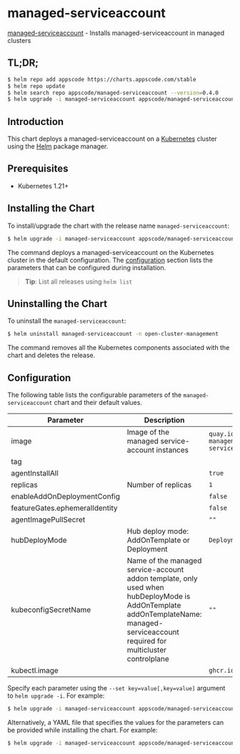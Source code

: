 # managed-serviceaccount

[managed-serviceaccount](https://github.com/kluster-manager/managed-serviceaccount) - Installs managed-serviceaccount in managed clusters

## TL;DR;

```bash
$ helm repo add appscode https://charts.appscode.com/stable
$ helm repo update
$ helm search repo appscode/managed-serviceaccount --version=0.4.0
$ helm upgrade -i managed-serviceaccount appscode/managed-serviceaccount -n open-cluster-management --create-namespace --version=0.4.0
```

## Introduction

This chart deploys a managed-serviceaccount on a [Kubernetes](http://kubernetes.io) cluster using the [Helm](https://helm.sh) package manager.

## Prerequisites

- Kubernetes 1.21+

## Installing the Chart

To install/upgrade the chart with the release name `managed-serviceaccount`:

```bash
$ helm upgrade -i managed-serviceaccount appscode/managed-serviceaccount -n open-cluster-management --create-namespace --version=0.4.0
```

The command deploys a managed-serviceaccount on the Kubernetes cluster in the default configuration. The [configuration](#configuration) section lists the parameters that can be configured during installation.

> **Tip**: List all releases using `helm list`

## Uninstalling the Chart

To uninstall the `managed-serviceaccount`:

```bash
$ helm uninstall managed-serviceaccount -n open-cluster-management
```

The command removes all the Kubernetes components associated with the chart and deletes the release.

## Configuration

The following table lists the configurable parameters of the `managed-serviceaccount` chart and their default values.

|           Parameter            |                                                                                    Description                                                                                     |                               Default                               |
|--------------------------------|------------------------------------------------------------------------------------------------------------------------------------------------------------------------------------|---------------------------------------------------------------------|
| image                          | Image of the managed service-account instances                                                                                                                                     | <code>quay.io/open-cluster-management/managed-serviceaccount</code> |
| tag                            |                                                                                                                                                                                    | <code></code>                                                       |
| agentInstallAll                |                                                                                                                                                                                    | <code>true</code>                                                   |
| replicas                       | Number of replicas                                                                                                                                                                 | <code>1</code>                                                      |
| enableAddOnDeploymentConfig    |                                                                                                                                                                                    | <code>false</code>                                                  |
| featureGates.ephemeralIdentity |                                                                                                                                                                                    | <code>false</code>                                                  |
| agentImagePullSecret           |                                                                                                                                                                                    | <code>""</code>                                                     |
| hubDeployMode                  | Hub deploy mode: AddOnTemplate or Deployment                                                                                                                                       | <code>Deployment</code>                                             |
| kubeconfigSecretName           | Name of the managed service-account addon template, only used when hubDeployMode is AddOnTemplate addOnTemplateName: managed-serviceaccount required for multicluster controlplane | <code>""</code>                                                     |
| kubectl.image                  |                                                                                                                                                                                    | <code>ghcr.io/appscode/kubectl:1.23</code>                          |


Specify each parameter using the `--set key=value[,key=value]` argument to `helm upgrade -i`. For example:

```bash
$ helm upgrade -i managed-serviceaccount appscode/managed-serviceaccount -n open-cluster-management --create-namespace --version=0.4.0 --set image=quay.io/open-cluster-management/managed-serviceaccount
```

Alternatively, a YAML file that specifies the values for the parameters can be provided while
installing the chart. For example:

```bash
$ helm upgrade -i managed-serviceaccount appscode/managed-serviceaccount -n open-cluster-management --create-namespace --version=0.4.0 --values values.yaml
```
